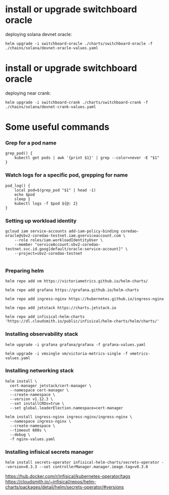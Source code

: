 # install or upgrade switchboard oracle

deploying solana devnet oracle:
```console
helm upgrade -i switchboard-oracle ./charts/switchboard-oracle -f ./chains/solana/devnet-oracle-values.yaml 
```
# install or upgrade switchboard oracle
deploying near crank:
```console
helm upgrade -i switchboard-crank ./charts/switchboard-crank -f ./chains/solana/devnet-crank-values.yaml
```

# Some useful commands
### Grep for a pod name
```
grep_pod() {
    kubectl get pods | awk '{print $1}' | grep --color=never -E "$1"
}
```

### Watch logs for a specific pod, grepping for name
```
pod_log() {
    local pod=$(grep_pod "$1" | head -1)
    echo $pod
    sleep 1
    kubectl logs -f $pod ${@: 2}
}
```
### Setting up workload identity
```
gcloud iam service-accounts add-iam-policy-binding coredao-oracle@sbv2-coredao-testnet.iam.gserviceaccount.com \
    --role roles/iam.workloadIdentityUser \
    --member "serviceAccount:sbv2-coredao-testnet.svc.id.goog[default/oracle-service-account]" \
    --project=sbv2-coredao-testnet


```
### Preparing helm
```
helm repo add vm https://victoriametrics.github.io/helm-charts/

helm repo add grafana https://grafana.github.io/helm-charts

helm repo add ingress-nginx https://kubernetes.github.io/ingress-nginx

helm repo add jetstack https://charts.jetstack.io

helm repo add infisical-helm-charts 'https://dl.cloudsmith.io/public/infisical/helm-charts/helm/charts/' 
```
### Installing observability stack
```
helm upgrade -i grafana grafana/grafana -f grafana-values.yaml

helm upgrade -i vmsingle vm/victoria-metrics-single -f vmetrics-values.yaml
```

### Installing networking stack
```
helm install \
  cert-manager jetstack/cert-manager \
  --namespace cert-manager \
  --create-namespace \
  --version v1.12.3 \
  --set installCRDs=true \
  --set global.leaderElection.namespace=cert-manager

helm install ingress-nginx ingress-nginx/ingress-nginx \
  --namespace ingress-nginx \
  --create-namespace \
  --timeout 600s \
  --debug \
  -f nginx-values.yaml
```

### Installing infisical secrets manager
```
helm install secrets-operator infisical-helm-charts/secrets-operator --version=0.3.3 --set controllerManager.manager.image.tag=v0.3.0
```
https://hub.docker.com/r/infisical/kubernetes-operator/tags
https://cloudsmith.io/~infisical/repos/helm-charts/packages/detail/helm/secrets-operator/#versions

